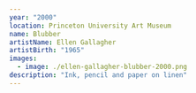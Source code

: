 ```yaml
---
year: "2000"
location: Princeton University Art Museum
name: Blubber
artistName: Ellen Gallagher
artistBirth: "1965"
images:
  - image: ./ellen-gallagher-blubber-2000.png
description: "Ink, pencil and paper on linen"
---
```

